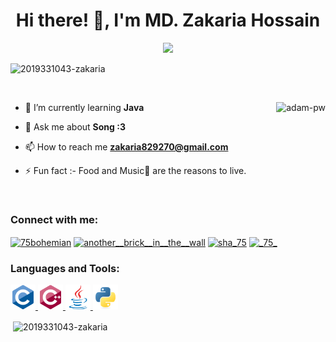 <h1 align="center">Hi there! 👋, I'm MD. Zakaria Hossain</h1>
<p align="center">
  <a href="https://github.com/DenverCoder1/readme-typing-svg"><img src="https://readme-typing-svg.herokuapp.com?lines=Student+at+CSE+,+SUST;A+Passionate+Competitive+Programmer+(maybe);DS%20|%20Algorithms%20|%20OOP%20;"></a>
</p>


<p align="left"> <img src="https://komarev.com/ghpvc/?username=2019331043-zakaria&label=Profile%20views&color=0e75b6&style=flat" alt="2019331043-zakaria" /> </p>
<br>

<p><img align="right" src="https://github.com/Adam-pw/Adam-pw/blob/main/animation_500_kxa883sd.gif" alt="adam-pw" /></p>


- 🌱 I’m currently learning **Java**

- 💬 Ask me about **Song :3**

- 📫 How to reach me **zakaria829270@gmail.com**

- ⚡ Fun fact :- Food and Music🎵 are the reasons to live.

<br>
<h3 align="left">Connect with me:</h3>
<p align="left">
<a href="https://fb.com/75bohemian" target="blank"><img align="center" src="https://raw.githubusercontent.com/rahuldkjain/github-profile-readme-generator/master/src/images/icons/Social/facebook.svg" alt="75bohemian" height="30" width="40" /></a>
<a href="https://instagram.com/another__brick__in__the__wall" target="blank"><img align="center" src="https://raw.githubusercontent.com/rahuldkjain/github-profile-readme-generator/master/src/images/icons/Social/instagram.svg" alt="another__brick__in__the__wall" height="30" width="40" /></a>
<a href="https://www.codechef.com/users/sha_75" target="blank"><img align="center" src="https://cdn.jsdelivr.net/npm/simple-icons@3.1.0/icons/codechef.svg" alt="sha_75" height="30" width="40" /></a>
<a href="https://codeforces.com/profile/_75_" target="blank"><img align="center" src="https://raw.githubusercontent.com/rahuldkjain/github-profile-readme-generator/master/src/images/icons/Social/codeforces.svg" alt="_75_" height="30" width="40" /></a>
</p>

<h3 align="left">Languages and Tools:</h3>
<p align="left"> <a href="https://www.cprogramming.com/" target="_blank" rel="noreferrer"> <img src="https://raw.githubusercontent.com/devicons/devicon/master/icons/c/c-original.svg" alt="c" width="40" height="40"/> </a> <a href="https://www.w3schools.com/cpp/" target="_blank" rel="noreferrer"> <img src="https://raw.githubusercontent.com/devicons/devicon/master/icons/cplusplus/cplusplus-original.svg" alt="cplusplus" width="40" height="40"/> </a> <a href="https://www.java.com" target="_blank" rel="noreferrer"> <img src="https://raw.githubusercontent.com/devicons/devicon/master/icons/java/java-original.svg" alt="java" width="40" height="40"/> </a> <a href="https://www.python.org" target="_blank" rel="noreferrer"> <img src="https://raw.githubusercontent.com/devicons/devicon/master/icons/python/python-original.svg" alt="python" width="40" height="40"/> </a> </p>

<p>&nbsp;<img align="center" src="https://github-readme-stats.vercel.app/api?username=2019331043-zakaria&show_icons=true&locale=en" alt="2019331043-zakaria" /></p>
